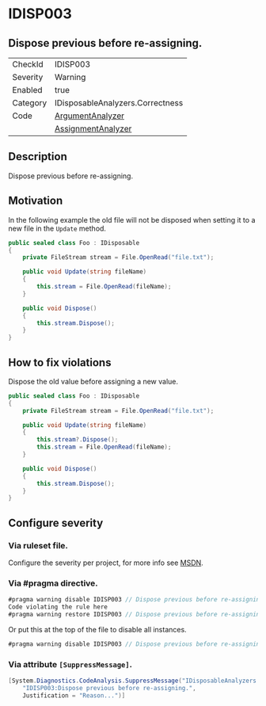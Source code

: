 # IDISP003
## Dispose previous before re-assigning.

<!-- start generated table -->
<table>
  <tr>
    <td>CheckId</td>
    <td>IDISP003</td>
  </tr>
  <tr>
    <td>Severity</td>
    <td>Warning</td>
  </tr>
  <tr>
    <td>Enabled</td>
    <td>true</td>
  </tr>
  <tr>
    <td>Category</td>
    <td>IDisposableAnalyzers.Correctness</td>
  </tr>
  <tr>
    <td>Code</td>
     <td><a href="https://github.com/DotNetAnalyzers/IDisposableAnalyzers/blob/master/IDisposableAnalyzers/NodeAnalyzers/ArgumentAnalyzer.cs">ArgumentAnalyzer</a></td>
  </tr>
  <tr>
    <td></td>
     <td><a href="https://github.com/DotNetAnalyzers/IDisposableAnalyzers/blob/master/IDisposableAnalyzers/NodeAnalyzers/AssignmentAnalyzer.cs">AssignmentAnalyzer</a></td>
  </tr>
</table>
<!-- end generated table -->

## Description

Dispose previous before re-assigning.

## Motivation

In the following example the old file will not be disposed when setting it to a new file in the `Update` method.

```c#
public sealed class Foo : IDisposable
{
    private FileStream stream = File.OpenRead("file.txt");

    public void Update(string fileName)
    {
        this.stream = File.OpenRead(fileName);
    }

    public void Dispose()
    {
        this.stream.Dispose();
    }
}
```

## How to fix violations

Dispose the old value before assigning a new value.

```c#
public sealed class Foo : IDisposable
{
    private FileStream stream = File.OpenRead("file.txt");

    public void Update(string fileName)
    {
        this.stream?.Dispose();
        this.stream = File.OpenRead(fileName);
    }

    public void Dispose()
    {
        this.stream.Dispose();
    }
}
```

<!-- start generated config severity -->
## Configure severity

### Via ruleset file.

Configure the severity per project, for more info see [MSDN](https://msdn.microsoft.com/en-us/library/dd264949.aspx).

### Via #pragma directive.
```C#
#pragma warning disable IDISP003 // Dispose previous before re-assigning.
Code violating the rule here
#pragma warning restore IDISP003 // Dispose previous before re-assigning.
```

Or put this at the top of the file to disable all instances.
```C#
#pragma warning disable IDISP003 // Dispose previous before re-assigning.
```

### Via attribute `[SuppressMessage]`.

```C#
[System.Diagnostics.CodeAnalysis.SuppressMessage("IDisposableAnalyzers.Correctness", 
    "IDISP003:Dispose previous before re-assigning.", 
    Justification = "Reason...")]
```
<!-- end generated config severity -->